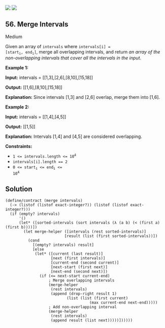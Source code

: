 [![](https://img.shields.io/github/stars/javadev/LeetCode-in-All?label=Stars&style=flat-square)](https://github.com/javadev/LeetCode-in-All)
[![](https://img.shields.io/github/forks/javadev/LeetCode-in-All?label=Fork%20me%20on%20GitHub%20&style=flat-square)](https://github.com/javadev/LeetCode-in-All/fork)

## 56\. Merge Intervals

Medium

Given an array of `intervals` where <code>intervals[i] = [start<sub>i</sub>, end<sub>i</sub>]</code>, merge all overlapping intervals, and return _an array of the non-overlapping intervals that cover all the intervals in the input_.

**Example 1:**

**Input:** intervals = \[\[1,3],[2,6],[8,10],[15,18]]

**Output:** [[1,6],[8,10],[15,18]]

**Explanation:** Since intervals [1,3] and [2,6] overlap, merge them into [1,6].

**Example 2:**

**Input:** intervals = \[\[1,4],[4,5]]

**Output:** [[1,5]]

**Explanation:** Intervals [1,4] and [4,5] are considered overlapping.

**Constraints:**

*   <code>1 <= intervals.length <= 10<sup>4</sup></code>
*   `intervals[i].length == 2`
*   <code>0 <= start<sub>i</sub> <= end<sub>i</sub> <= 10<sup>4</sup></code>

## Solution

```racket
(define/contract (merge intervals)
  (-> (listof (listof exact-integer?)) (listof (listof exact-integer?)))
  (if (empty? intervals)
      '()
      (let* ([sorted-intervals (sort intervals (λ (a b) (< (first a) (first b))))])
        (let merge-helper ([intervals (rest sorted-intervals)]
                          [result (list (first sorted-intervals))])
          (cond
            [(empty? intervals) result]
            [else
             (let* ([current (last result)]
                    [next (first intervals)]
                    [current-end (second current)]
                    [next-start (first next)]
                    [next-end (second next)])
               (if (<= next-start current-end)
                   ; Merge overlapping intervals
                   (merge-helper 
                    (rest intervals)
                    (append (drop-right result 1)
                           (list (list (first current) 
                                     (max current-end next-end)))))
                   ; Add non-overlapping interval
                   (merge-helper 
                    (rest intervals)
                    (append result (list next)))))])))))
```